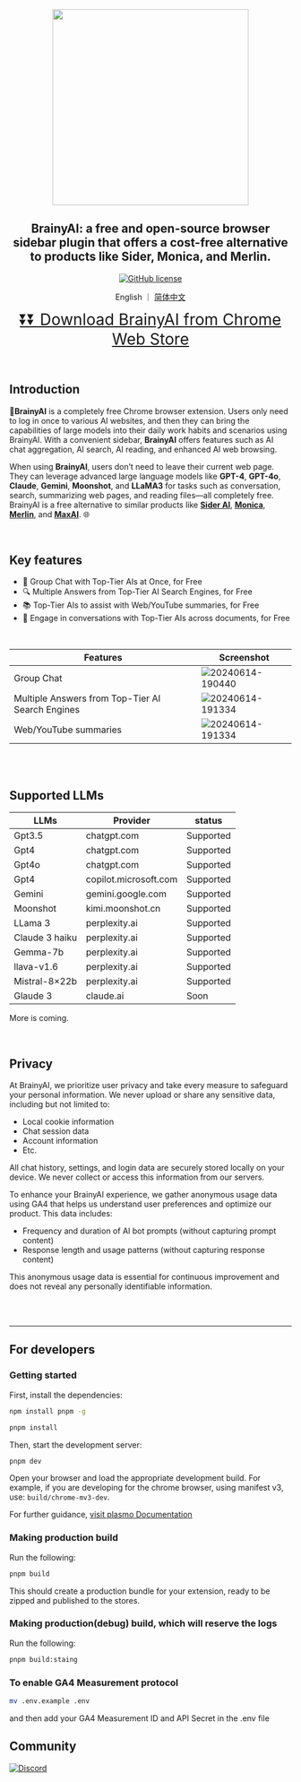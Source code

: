 <div align="center">
<img src="https://raw.githubusercontent.com/luyu0279/BrainyAi/main/misc/logo.png" width="350px">
<h2>BrainyAI: a free and open-source browser sidebar plugin that offers a cost-free alternative to products like Sider, Monica, and Merlin. </h2>

[![GitHub license](https://img.shields.io/badge/license-GLP%203.0-blue)](https://github.com/luyu0279/BrainyAi/blob/main/LICENSE)

English ｜ [简体中文](README_ZH-CN.md)
<p>
  <a style="font-size: 28px" href="https://chromewebstore.google.com/detail/brainyai/jmcllpdchgacpnpgechgncndkfdogdah?utm_source=github&utm_medium=pr&utm_campaign=0614">
  ⏬⏬ Download BrainyAI from Chrome Web Store
</a>
</p>
</div>

<br>

## Introduction

🧠**BrainyAI** is a completely free Chrome browser extension. Users only need to log in once to various AI websites, and then they can bring the capabilities of large models into their daily work habits and scenarios using BrainyAI. With a convenient sidebar, **BrainyAI** offers features such as AI chat aggregation, AI search, AI reading, and enhanced AI web browsing.

When using **BrainyAI**, users don’t need to leave their current web page. They can leverage advanced large language models like **GPT-4**, **GPT-4o**, **Claude**, **Gemini**, **Moonshot**, and **LLaMA3** for tasks such as conversation, search, summarizing web pages, and reading files—all completely free. BrainyAI is a free alternative to similar products like **[Sider AI](https://sider.ai)**, **[Monica](https://monica.im)**, **[Merlin](https://www.getmerlin.in)**, and **[MaxAI](https:///www.maxai.me)**. 🌐


<br>


## Key features

- 🤖 Group Chat with Top-Tier AIs at Once, for Free
- 🔍 Multiple Answers from Top-Tier AI Search Engines, for Free
- 📚 Top-Tier AIs to assist with Web/YouTube summaries, for Free
- 💬 Engage in conversations with Top-Tier AIs across documents, for Free


<br>


| Features | Screenshot                                                                                         | 
| -------- |----------------------------------------------------------------------------------------------------| 
| Group Chat     | ![20240614-190440](https://raw.githubusercontent.com/luyu0279/BrainyAi/main/misc/group_chat.gif)   | 
| Multiple Answers from Top-Tier AI Search Engines  | ![20240614-191334](https://raw.githubusercontent.com/luyu0279/BrainyAi/main/misc/multi_answer.gif) | 
| Web/YouTube summaries     | ![20240614-191334](https://raw.githubusercontent.com/luyu0279/BrainyAi/main/misc/summaries.gif)                                       | 





<br>
<br>


## Supported LLMs



| LLMs | Provider | status |
| -------- | -------- | -------- |
| Gpt3.5     | chatgpt.com     | Supported     |
| Gpt4     | chatgpt.com     | Supported     |
| Gpt4o     | chatgpt.com     | Supported     |
| Gpt4     | copilot.microsoft.com     | Supported  |
| Gemini     | gemini.google.com     | Supported     |
| Moonshot     | kimi.moonshot.cn     | Supported     |
| LLama 3    | perplexity.ai     | Supported     |
| Claude 3 haiku     | perplexity.ai     | Supported     |
| Gemma-7b    | perplexity.ai     | Supported     |
| llava-v1.6    | perplexity.ai     | Supported     |
| Mistral-8×22b| perplexity.ai     | Supported     |
| Glaude 3     | claude.ai     | Soon     |


More is coming.

<br>

## Privacy

At BrainyAI, we prioritize user privacy and take every measure to safeguard your personal information. We never upload or share any sensitive data, including but not limited to:

- Local cookie information
- Chat session data
- Account information
- Etc.

All chat history, settings, and login data are securely stored locally on your device. We never collect or access this information from our servers.

To enhance your BrainyAI experience, we gather anonymous usage data using GA4 that helps us understand user preferences and optimize our product. This data includes:

- Frequency and duration of AI bot prompts (without capturing prompt content)
- Response length and usage patterns (without capturing response content)

This anonymous usage data is essential for continuous improvement and does not reveal any personally identifiable information.

<br>
<br>


---

## For developers


### Getting started

First, install the dependencies:

```bash
npm install pnpm -g
```

```bash
pnpm install
```

Then, start the development server:

```bash
pnpm dev
```

Open your browser and load the appropriate development build. For example, if you are developing for the chrome browser, using manifest v3, use: `build/chrome-mv3-dev`.

For further guidance, [visit plasmo Documentation](https://docs.plasmo.com/)

### Making production build

Run the following:

```bash
pnpm build
```

This should create a production bundle for your extension, ready to be zipped and published to the stores.

### Making production(debug) build, which will reserve the logs

Run the following:

```bash
pnpm build:staing
```

### To enable GA4 Measurement protocol

```bash
mv .env.example .env
```

and then add your GA4 Measurement ID and API Secret in the .env file



## Community

<a href="https://discord.gg/FXgVQQwP8s">
    <img src="https://img.shields.io/discord/981138088757690398?label=Discord&logo=discord&logoColor=white&style=for-the-badge" alt="Discord">
</a>
